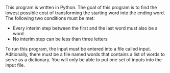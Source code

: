 
This program is written in Python. The goal of this program is to find the lowest possible cost of transforming the starting word into the ending word. The following two conditions must be met:
 - Every interim step between the first and the last word must also be a word
 - No interim step can be less than three letters

To run this program, the input must be entered into a file called input. Aditionally, there must be a file named words that contains a list of words to serve as a dictionary. You will only be able to put one set of inputs into the input file.